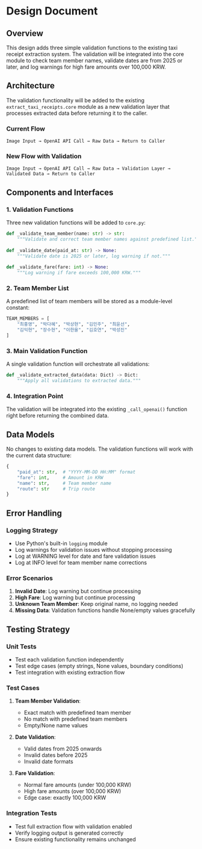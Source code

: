 # Design Document

## Overview

This design adds three simple validation functions to the existing taxi receipt extraction system. The validation will be integrated into the core module to check team member names, validate dates are from 2025 or later, and log warnings for high fare amounts over 100,000 KRW.

## Architecture

The validation functionality will be added to the existing `extract_taxi_receipts.core` module as a new validation layer that processes extracted data before returning it to the caller.

### Current Flow
```
Image Input → OpenAI API Call → Raw Data → Return to Caller
```

### New Flow with Validation
```
Image Input → OpenAI API Call → Raw Data → Validation Layer → Validated Data → Return to Caller
```

## Components and Interfaces

### 1. Validation Functions

Three new validation functions will be added to `core.py`:

```python
def _validate_team_member(name: str) -> str:
    """Validate and correct team member names against predefined list."""
    
def _validate_date(paid_at: str) -> None:
    """Validate date is 2025 or later, log warning if not."""
    
def _validate_fare(fare: int) -> None:
    """Log warning if fare exceeds 100,000 KRW."""
```

### 2. Team Member List

A predefined list of team members will be stored as a module-level constant:

```python
TEAM_MEMBERS = [
    "최홍영", "박다혜", "박상현", "김민주", "최윤선", 
    "김익현", "장수현", "이한울", "김호연", "박성진"
]
```

### 3. Main Validation Function

A single validation function will orchestrate all validations:

```python
def _validate_extracted_data(data: Dict) -> Dict:
    """Apply all validations to extracted data."""
```

### 4. Integration Point

The validation will be integrated into the existing `_call_openai()` function right before returning the combined data.

## Data Models

No changes to existing data models. The validation functions will work with the current data structure:

```python
{
    "paid_at": str,  # "YYYY-MM-DD HH:MM" format
    "fare": int,     # Amount in KRW
    "name": str,     # Team member name
    "route": str     # Trip route
}
```

## Error Handling

### Logging Strategy
- Use Python's built-in `logging` module
- Log warnings for validation issues without stopping processing
- Log at WARNING level for date and fare validation issues
- Log at INFO level for team member name corrections

### Error Scenarios
1. **Invalid Date**: Log warning but continue processing
2. **High Fare**: Log warning but continue processing  
3. **Unknown Team Member**: Keep original name, no logging needed
4. **Missing Data**: Validation functions handle None/empty values gracefully

## Testing Strategy

### Unit Tests
- Test each validation function independently
- Test edge cases (empty strings, None values, boundary conditions)
- Test integration with existing extraction flow

### Test Cases
1. **Team Member Validation**:
   - Exact match with predefined team member
   - No match with predefined team members
   - Empty/None name values

2. **Date Validation**:
   - Valid dates from 2025 onwards
   - Invalid dates before 2025
   - Invalid date formats

3. **Fare Validation**:
   - Normal fare amounts (under 100,000 KRW)
   - High fare amounts (over 100,000 KRW)
   - Edge case: exactly 100,000 KRW

### Integration Tests
- Test full extraction flow with validation enabled
- Verify logging output is generated correctly
- Ensure existing functionality remains unchanged